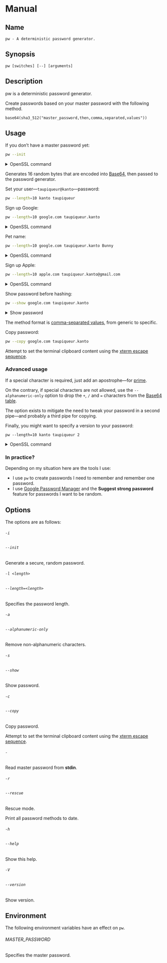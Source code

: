 # Manual

## Name

```
pw - A deterministic password generator.
```

## Synopsis

```
pw [switches] [--] [arguments]
```

## Description

pw is a deterministic password generator.

Create passwords based on your master password with the following method.

```
base64(sha3_512("master_password,then,comma,separated,values"))
```

## Usage

If you don’t have a master password yet:

``` sh
pw --init
```

<details><summary>OpenSSL command</summary>

``` sh
openssl rand -base64 16 | tr -d '\n' | openssl dgst -binary -sha3-512 | openssl enc -A -base64
```

</details>

Generates 16 random bytes that are encoded into [Base64], then passed to the password generator.

[Base64]: https://en.wikipedia.org/wiki/Base64

Set your user—`taupiqueur@kanto`—password:

``` sh
pw --length=10 kanto taupiqueur
```

Sign up Google:

``` sh
pw --length=10 google.com taupiqueur.kanto
```

<details><summary>OpenSSL command</summary>

``` sh
printf 'Strong password,google.com,taupiqueur.kanto' | openssl dgst -binary -sha3-512 | openssl enc -A -base64 | head -c 10
```

</details>

Pet name:

``` sh
pw --length=10 google.com taupiqueur.kanto Bunny
```

<details><summary>OpenSSL command</summary>

``` sh
printf 'Strong password,google.com,taupiqueur.kanto,Bunny' | openssl dgst -binary -sha3-512 | openssl enc -A -base64 | head -c 10
```

</details>

Sign up Apple:

``` sh
pw --length=10 apple.com taupiqueur.kanto@gmail.com
```

<details><summary>OpenSSL command</summary>

``` sh
printf 'Strong password,apple.com,taupiqueur.kanto@gmail.com' | openssl dgst -binary -sha3-512 | openssl enc -A -base64 | head -c 10
```

</details>

Show password before hashing:

``` sh
pw --show google.com taupiqueur.kanto
```

<details><summary>Show password</summary>

```
Strong password,google.com,taupiqueur.kanto
```

</details>

The method format is [comma-separated values], from generic to specific.

[Comma-separated values]: https://en.wikipedia.org/wiki/Comma-separated_values

Copy password:

``` sh
pw --copy google.com taupiqueur.kanto
```

Attempt to set the terminal clipboard content using the [xterm escape sequence].

[xterm escape sequence]: https://xfree86.org/current/ctlseqs.html#:~:text=clipboard

### Advanced usage

If a special character is required, just add an apostrophe—for [prime].

[Prime]: <https://en.wikipedia.org/wiki/Prime_(symbol)#:~:text=Use in mathematics>

On the contrary, if special characters are not allowed, use the `--alphanumeric-only` option
to drop the `+`, `/` and `=` characters from the [Base64 table].

[Base64 table]: https://en.wikipedia.org/wiki/Base64#Base64_table

The option exists to mitigate the need to tweak your password in a second pipe—and probably a third pipe for copying.

Finally, you might want to specify a version to your password:

```
pw --length=10 kanto taupiqueur 2
```

<details><summary>OpenSSL command</summary>

``` sh
printf 'Strong password,kanto,taupiqueur,2' | openssl dgst -binary -sha3-512 | openssl enc -A -base64 | head -c 10
```

</details>

### In practice?

Depending on my situation here are the tools I use:

- I use `pw` to create passwords I need to remember and remember one password.
- I use [Google Password Manager] and the **Suggest strong password** feature for passwords I want to be random.

[Google Password Manager]: https://passwords.google.com

## Options

The options are as follows:

###### `-i`
###### `--init`

Generate a secure, random password.

###### `-l <length>`
###### `--length=<length>`

Specifies the password length.

###### `-a`
###### `--alphanumeric-only`

Remove non-alphanumeric characters.

###### `-s`
###### `--show`

Show password.

###### `-c`
###### `--copy`

Copy password.

Attempt to set the terminal clipboard content using the [xterm escape sequence].

[xterm escape sequence]: https://xfree86.org/current/ctlseqs.html#:~:text=clipboard

###### `-`

Read master password from **stdin**.

###### `-r`
###### `--rescue`

Rescue mode.

Print all password methods to date.

###### `-h`
###### `--help`

Show this help.

###### `-V`
###### `--version`

Show version.

## Environment

The following environment variables have an effect on `pw`.

###### MASTER_PASSWORD

Specifies the master password.
